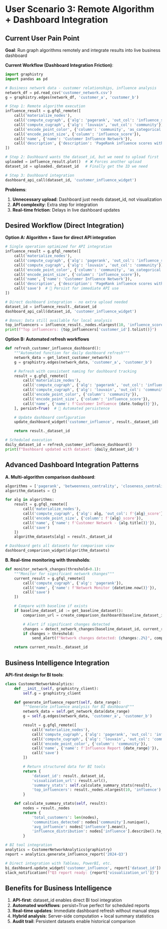 # User Scenario 3: Remote Algorithm + Dashboard Integration

## Current User Pain Point

**Goal**: Run graph algorithms remotely and integrate results into live business dashboard

**Current Workflow (Dashboard Integration Friction)**:
```python
import graphistry
import pandas as pd

# Business network data - customer relationships, influence analysis
network_df = pd.read_csv('customer_network.csv')
g = graphistry.edges(network_df, 'customer_a', 'customer_b')

# Step 1: Remote algorithm execution
influence_result = g.gfql_remote([
    call('materialize_nodes'),
    call('compute_cugraph', {'alg': 'pagerank', 'out_col': 'influence_score'}),
    call('compute_cugraph', {'alg': 'louvain', 'out_col': 'community'}),
    call('encode_point_color', {'column': 'community', 'as_categorical': True}),
    call('encode_point_size', {'column': 'influence_score'}),
    call('name', {'name': 'Customer Influence Network'}),
    call('description', {'description': 'PageRank influence scores with community detection'})
])

# Step 2: Dashboard wants the dataset_id, but we need to upload first
uploaded = influence_result.plot()  # ❌ Forces another upload
dataset_id = uploaded._dataset_id   # Finally get the ID we need

# Step 3: Dashboard integration
dashboard_api_call(dataset_id, 'customer_influence_widget')
```

**Problems**:
1. **Unnecessary upload**: Dashboard just needs dataset_id, not visualization
2. **API complexity**: Extra step for integration
3. **Real-time friction**: Delays in live dashboard updates

## Desired Workflow (Direct Integration)

**Option A: Algorithm + Save for direct API integration**
```python
# Single operation optimized for API integration
influence_result = g.gfql_remote([
    call('materialize_nodes'),
    call('compute_cugraph', {'alg': 'pagerank', 'out_col': 'influence_score'}),
    call('compute_cugraph', {'alg': 'louvain', 'out_col': 'community'}),
    call('encode_point_color', {'column': 'community', 'as_categorical': True}),
    call('encode_point_size', {'column': 'influence_score'}),
    call('name', {'name': 'Customer Influence Network'}),
    call('description', {'description': 'PageRank influence scores with community detection'}),
    call('save')  # 🎯 Persist for immediate API use
])

# Direct dashboard integration - no extra upload needed
dataset_id = influence_result._dataset_id
dashboard_api_call(dataset_id, 'customer_influence_widget')

# Bonus: Data still available for local analysis
top_influencers = influence_result._nodes.nlargest(10, 'influence_score')
print(f"Top influencers: {top_influencers['customer_id'].tolist()}")
```

**Option B: Automated refresh workflows**
```python
def refresh_customer_influence_dashboard():
    """Automated function for daily dashboard refresh"""
    network_data = get_latest_customer_network()
    g = graphistry.edges(network_data, 'customer_a', 'customer_b')

    # Refresh with consistent naming for dashboard tracking
    result = g.gfql_remote([
        call('materialize_nodes'),
        call('compute_cugraph', {'alg': 'pagerank', 'out_col': 'influence_score'}),
        call('compute_cugraph', {'alg': 'louvain', 'out_col': 'community'}),
        call('encode_point_color', {'column': 'community'}),
        call('encode_point_size', {'column': 'influence_score'}),
        call('name', {'name': f'Customer Influence {date.today()}'}),
    ], persist=True)  # 🎯 Automated persistence

    # Update dashboard configuration
    update_dashboard_widget('customer_influence', result._dataset_id)

    return result._dataset_id

# Scheduled execution
daily_dataset_id = refresh_customer_influence_dashboard()
print(f"Dashboard updated with dataset: {daily_dataset_id}")
```

## Advanced Dashboard Integration Patterns

**A. Multi-algorithm comparison dashboard**:
```python
algorithms = ['pagerank', 'betweenness_centrality', 'closeness_centrality']
algorithm_datasets = {}

for alg in algorithms:
    result = g.gfql_remote([
        call('materialize_nodes'),
        call('compute_cugraph', {'alg': alg, 'out_col': f'{alg}_score'}),
        call('encode_point_size', {'column': f'{alg}_score'}),
        call('name', {'name': f'Customer Network - {alg.title()}'}),
        call('save')
    ])
    algorithm_datasets[alg] = result._dataset_id

# Dashboard gets all datasets for comparison view
dashboard_comparison_widget(algorithm_datasets)
```

**B. Real-time monitoring with thresholds**:
```python
def monitor_network_changes(threshold=0.1):
    """Monitor for significant network changes"""
    current_result = g.gfql_remote([
        call('compute_cugraph', {'alg': 'pagerank'}),
        call('name', {'name': f'Network Monitor {datetime.now()}'}),
        call('save')
    ])

    # Compare with baseline if exists
    if baseline_dataset_id := get_baseline_dataset():
        comparison_url = create_comparison_dashboard(baseline_dataset_id, current_result._dataset_id)

        # Alert if significant changes detected
        changes = detect_network_changes(baseline_dataset_id, current_result._dataset_id)
        if changes > threshold:
            send_alert(f"Network changes detected: {changes:.2%}", comparison_url)

    return current_result._dataset_id
```

## Business Intelligence Integration

**API-first design for BI tools**:
```python
class CustomerNetworkAnalytics:
    def __init__(self, graphistry_client):
        self.g = graphistry_client

    def generate_influence_report(self, date_range):
        """Generate influence analysis for BI dashboard"""
        network_data = self.get_network_data(date_range)
        g = self.g.edges(network_data, 'customer_a', 'customer_b')

        result = g.gfql_remote([
            call('materialize_nodes'),
            call('compute_cugraph', {'alg': 'pagerank', 'out_col': 'influence'}),
            call('compute_cugraph', {'alg': 'louvain', 'out_col': 'community'}),
            call('encode_point_color', {'column': 'community'}),
            call('name', {'name': f'Influence Report {date_range}'}),
            call('save')
        ])

        # Return structured data for BI tools
        return {
            'dataset_id': result._dataset_id,
            'visualization_url': result.url(),
            'summary_stats': self.calculate_summary_stats(result),
            'top_influencers': result._nodes.nlargest(10, 'influence').to_dict('records')
        }

    def calculate_summary_stats(self, result):
        nodes = result._nodes
        return {
            'total_customers': len(nodes),
            'communities_detected': nodes['community'].nunique(),
            'avg_influence': nodes['influence'].mean(),
            'influence_distribution': nodes['influence'].describe().to_dict()
        }

# BI tool integration
analytics = CustomerNetworkAnalytics(graphistry)
report = analytics.generate_influence_report('2024-Q3')

# Direct integration with Tableau, PowerBI, etc.
bi_dashboard.update_widget('customer_influence', report['dataset_id'])
slack_notification(f"Q3 report ready: {report['visualization_url']}")
```

## Benefits for Business Intelligence

1. **API-first**: dataset_id enables direct BI tool integration
2. **Automated workflows**: persist=True perfect for scheduled reports
3. **Real-time updates**: Immediate dashboard refresh without manual steps
4. **Hybrid analysis**: Server-side computation + local summary statistics
5. **Audit trail**: Persistent datasets enable historical comparison